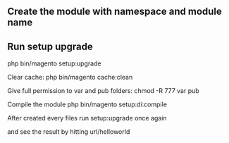 **Create the module with namespace and module name**
---

## Run setup upgrade

php bin/magento setup:upgrade

Clear cache:
php bin/magento cache:clean

Give full permission to var and pub folders:
chmod -R 777 var pub

Compile the module
php bin/magento setup:di:compile

After created every files run setup:upgrade once again

and see the result by hitting url/helloworld
